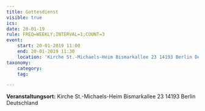 ```yaml
---
title: Gottesdienst
visible: true
ics: 
date: 20-01-19
rule: FREQ=WEEKLY;INTERVAL=1;COUNT=3
event:
	start: 20-01-2019 11:00
	end: 20-01-2019 11:30
	location: 'Kirche St.-Michaels-Heim Bismarkallee 23 14193 Berlin Deutschland'
taxonomy:
	category: 
	tag: 

---
```




**Veranstaltungsort:** Kirche St.-Michaels-Heim
Bismarkallee 23
14193 Berlin
Deutschland

